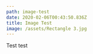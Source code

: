 ```yaml
---
path: image-test
date: 2020-02-06T00:43:50.836Z
title: Image Test
image: /assets/Rectangle 3.jpg
---
```

Test test
